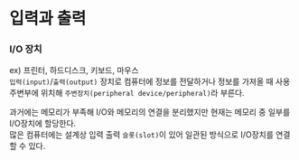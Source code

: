 # 입력과 출력

### I/O 장치
ex) 프린터, 하드디스크, 키보드, 마우스  
`입력(input)`/`출력(output)` 장치로 컴퓨터에 정보를 전달하거나 정보를 가져올 때 사용  
주변부에 위치해 `주변장치(peripheral device/peripheral)`라 부른다.  
   
과거에는 메모리가 부족해 I/O와 메모리의 연결을 분리했지만 현재는 메모리 중 일부를 I/O장치에 할당한다.  
많은 컴퓨터에는 설계상 입력 출력 `슬롯(slot)`이 있어 일관된 방식으로 I/O장치를 연결할 수 있다.


